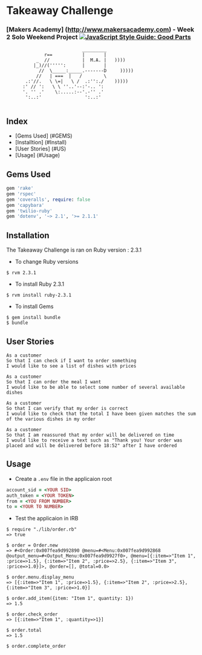 # Takeaway Challenge
### [Makers Academy] (http://www.makersacademy.com) - Week 2 Solo Weekend Project [![JavaScript Style Guide: Good Parts](https://camo.githubusercontent.com/c85bd9ed833f4beabdb09a95a6cc1de03fe2324a/68747470733a2f2f636f766572616c6c732e696f2f6275696c64732f393536363138302f6261646765)](https://github.com/adrianeyre/takeaway-challenge)
```
                            _________
              r==           |       |
           _  //            |  M.A. |   ))))
          |_)//(''''':      |       |
            //  \_____:_____.-------D     )))))
           //   | ===  |   /        \
       .:'//.   \ \=|   \ /  .:'':./    )))))
      :' // ':   \ \ ''..'--:'-.. ':
      '. '' .'    \:.....:--'.-'' .'
       ':..:'                ':..:'
 
 ```
## Index
* [Gems Used] (#GEMS)
* [Installtion] (#Install)
* [User Stories] (#US)
* [Usage] (#Usage)
 
## <a name="GEMS">Gems Used</a>
```ruby
gem 'rake'
gem 'rspec'
gem 'coveralls', require: false
gem 'capybara'
gem 'twilio-ruby'
gem 'dotenv', '~> 2.1', '>= 2.1.1'
```

## <a name="Install">Installation</a>
The Takeaway Challenge is ran on Ruby version : 2.3.1

* To change Ruby versions
```shell
$ rvm 2.3.1
```
* To install Ruby 2.3.1
```shell
$ rvm install ruby-2.3.1
```
* To install Gems
```shell
$ gem install bundle
$ bundle
```

## <a name="US">User Stories</a>
```
As a customer
So that I can check if I want to order something
I would like to see a list of dishes with prices

As a customer
So that I can order the meal I want
I would like to be able to select some number of several available dishes

As a customer
So that I can verify that my order is correct
I would like to check that the total I have been given matches the sum of the various dishes in my order

As a customer
So that I am reassured that my order will be delivered on time
I would like to receive a text such as "Thank you! Your order was placed and will be delivered before 18:52" after I have ordered
```

## <a name="Usage">Usage</a>

* Create a `.env` file in the applicaion root
```ruby
account_sid = <YOUR SID>
auth_token = <YOUR TOKEN>
from = <YOU FROM NUMBER>
to = <YOUR TO NUMBER>
```

* Test the applicaion in IRB
```shell
$ require "./lib/order.rb"
=> true

$ order = Order.new
=> #<Order:0x007fea9d992890 @menu=#<Menu:0x007fea9d992868 @output_menu=#<Output_Menu:0x007fea9d9927f0>, @menu=[{:item=>"Item 1", :price=>1.5}, {:item=>"Item 2", :price=>2.5}, {:item=>"Item 3", :price=>1.0}]>, @order=[], @total=0.0>

$ order.menu.display_menu
=> [{:item=>"Item 1", :price=>1.5}, {:item=>"Item 2", :price=>2.5}, {:item=>"Item 3", :price=>1.0}]

$ order.add_item({item: "Item 1", quantity: 1})
=> 1.5

$ order.check_order
=> [{:item=>"Item 1", :quantity=>1}]

$ order.total
=> 1.5

$ order.complete_order
```
